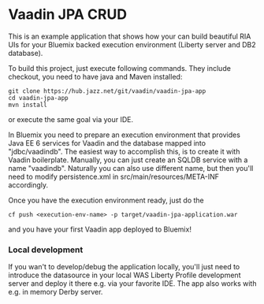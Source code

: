 # Vaadin JPA CRUD

This is an example application that shows how your can build beautiful RIA UIs for your Bluemix backed execution environment (Liberty server and DB2 database).

To build this project, just execute following commands. They include checkout, you need to have java and Maven installed:

```
git clone https://hub.jazz.net/git/vaadin/vaadin-jpa-app
cd vaadin-jpa-app
mvn install
```

or execute the same goal via your IDE.

In Bluemix you need to prepare an execution environment that provides Java EE 6 services for Vaadin and the database mapped into "jdbc/vaadindb". The easiest way to accomplish this, is to create it with Vaadin boilerplate. Manually, you can just create an SQLDB service with a name "vaadindb". Naturally you can also use different name, but then you'll need to modify persistence.xml in src/main/resources/META-INF accordingly.

Once you have the execution environment ready, just do the 
```
cf push <execution-env-name> -p target/vaadin-jpa-application.war
```
 and you have your first Vaadin app deployed to Bluemix!


### Local development

If you wan't to develop/debug the application locally, you'll just need to introduce the datasource in your local WAS Liberty Profile development server and deploy it there e.g. via your favorite IDE. The app also works with e.g. in memory Derby server.

